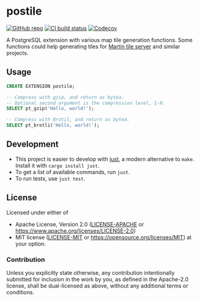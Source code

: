 # postile

[![GitHub repo](https://img.shields.io/badge/github-postile-8da0cb?logo=github)](https://github.com/nyurik/postile)
[![CI build status](https://github.com/nyurik/postile/actions/workflows/ci.yml/badge.svg)](https://github.com/nyurik/postile/actions)
[![Codecov](https://img.shields.io/codecov/c/github/nyurik/postile)](https://app.codecov.io/gh/nyurik/postile)

A PostgreSQL extension with various map tile generation functions.  Some functions could help generating tiles for [Martin tile server](https://maplibre.org/martin/) and similar projects.

## Usage

```sql
CREATE EXTENSION postile;

-- Compress with gzip, and return as bytea.
-- Optional second argument is the compression level, 1-9.
SELECT pt_gzip('Hello, world!');

-- Compress with Brotil, and return as bytea.
SELECT pt_brotli('Hello, world!');
```

## Development

* This project is easier to develop with [just](https://github.com/casey/just#readme), a modern alternative to `make`.
  Install it with `cargo install just`.
* To get a list of available commands, run `just`.
* To run tests, use `just test`.

## License

Licensed under either of

* Apache License, Version 2.0 ([LICENSE-APACHE](LICENSE-APACHE) or <https://www.apache.org/licenses/LICENSE-2.0>)
* MIT license ([LICENSE-MIT](LICENSE-MIT) or <https://opensource.org/licenses/MIT>)
  at your option.

### Contribution

Unless you explicitly state otherwise, any contribution intentionally
submitted for inclusion in the work by you, as defined in the
Apache-2.0 license, shall be dual-licensed as above, without any
additional terms or conditions.
